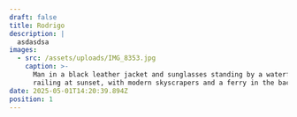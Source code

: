 ```yaml
---
draft: false
title: Rodrigo
description: |
  asdasdsa
images:
  - src: /assets/uploads/IMG_8353.jpg
    caption: >-
      Man in a black leather jacket and sunglasses standing by a waterfront
      railing at sunset, with modern skyscrapers and a ferry in the background
date: 2025-05-01T14:20:39.894Z
position: 1
---
```


